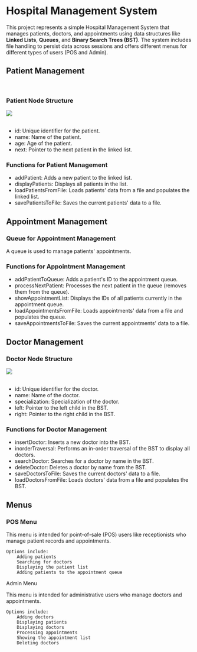 <h1>Hospital Management System </h1>

This project represents a simple Hospital Management System that manages patients, doctors, and appointments using data structures like **Linked Lists**, **Queues**, and **Binary Search Trees (BST)**. The system includes file handling to persist data across sessions and offers different menus for different types of users (POS and Admin).

<h2> Patient Management</h2><br>
<h3>Patient Node Structure</h3>
<img src="https://github.com/user-attachments/assets/8299ab89-a68a-4039-bc30-32a61707f833"><br><br>

- id: Unique identifier for the patient.
- name: Name of the patient.
- age: Age of the patient.
- next: Pointer to the next patient in the linked list.

<h3>Functions for Patient Management</h3>

 - addPatient: Adds a new patient to the linked list.
 - displayPatients: Displays all patients in the list.
 - loadPatientsFromFile: Loads patients' data from a file and populates the linked list.
 - savePatientsToFile: Saves the current patients' data to a file.

<h2>Appointment Management</h2>
<h3>Queue for Appointment Management</h3>

A queue is used to manage patients' appointments.
<h3>Functions for Appointment Management</h3>

- addPatientToQueue: Adds a patient's ID to the appointment queue.
- processNextPatient: Processes the next patient in the queue (removes them from the queue).
- showAppointmentList: Displays the IDs of all patients currently in the appointment queue.
- loadAppointmentsFromFile: Loads appointments' data from a file and populates the queue.
- saveAppointmentsToFile: Saves the current appointments' data to a file.

<h2>Doctor Management</h2>
<h3>Doctor Node Structure</h3>
<img src="https://github.com/user-attachments/assets/d03df059-44d7-46bc-ba2d-11ee30013468"><br><br>

* id: Unique identifier for the doctor.
* name: Name of the doctor.
* specialization: Specialization of the doctor.
* left: Pointer to the left child in the BST.
* right: Pointer to the right child in the BST.

<h3>Functions for Doctor Management</h3>

* insertDoctor: Inserts a new doctor into the BST.
* inorderTraversal: Performs an in-order traversal of the BST to display all doctors.
* searchDoctor: Searches for a doctor by name in the BST.
* deleteDoctor: Deletes a doctor by name from the BST.
* saveDoctorsToFile: Saves the current doctors' data to a file.
* loadDoctorsFromFile: Loads doctors' data from a file and populates the BST.

<h2>Menus</h2>
<h3>POS Menu</h3>

This menu is intended for point-of-sale (POS) users like receptionists who manage patient records and appointments.

    Options include:
        Adding patients
        Searching for doctors
        Displaying the patient list
        Adding patients to the appointment queue

Admin Menu

This menu is intended for administrative users who manage doctors and appointments.

    Options include:
        Adding doctors
        Displaying patients
        Displaying doctors
        Processing appointments
        Showing the appointment list
        Deleting doctors
